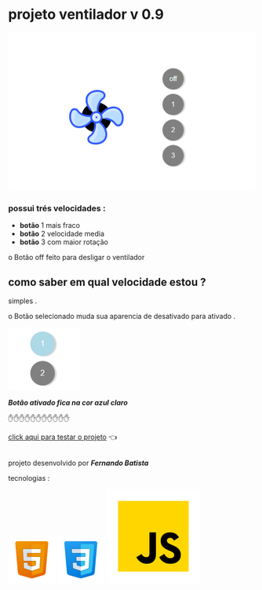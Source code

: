 # projeto ventilador v 0.9

![imagen de demonstração](/docus/image/Capturar.PNG)

### possui trés velocidades :

- **botão** 1 mais fraco
- **botão** 2 velocidade media
- **botão** 3 com maior rotação

o Botão off feito para desligar o ventilador

## como saber em qual velocidade estou ?
simples .

o Botão selecionado muda sua aparencia de desativado para ativado . 

![diferença do Botão ativado](/docus/image/bt_state.PNG) 

***Botão ativado fica na cor azul claro***

✋✋✋✋✋✋✋✋✋✋✋

[click aqui para testar o projeto](https://fernando-batista.github.io/ventilador/)  👈

##
projeto desenvolvido por ***Fernando Batista***

tecnologias :

![icone do html5](/docus/image/icons8-html5-96.png)
![icone css3](/docus/image/icons8-css3-96.png)
![icone javascript](/docus/image/icons8-javascript.svg)
